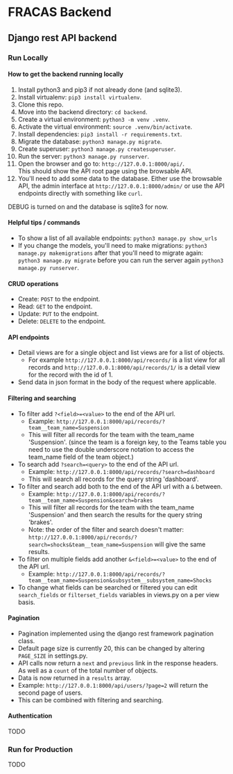 
# FRACAS Backend

## Django rest API backend

### Run Locally

#### How to get the backend running locally

1. Install python3 and pip3 if not already done (and sqlite3).
2. Install virtualenv: `pip3 install virtualenv`.
3. Clone this repo.
4. Move into the backend directory: `cd backend`.
5. Create a virtual environment: `python3 -m venv .venv`.
6. Activate the virtual environment: `source .venv/bin/activate`.
7. Install dependencies: `pip3 install -r requirements.txt`.
8. Migrate the database: `python3 manage.py migrate`.
9. Create superuser: `python3 manage.py createsuperuser`.
10. Run the server: `python3 manage.py runserver`.
11. Open the browser and go to: `http://127.0.0.1:8000/api/`.  
    This should show the API root page using the browsable API.
12. You'll need to add some data to the database. Either use the browsable API, the admin interface at `http://127.0.0.1:8000/admin/` or use the API endpoints directly with something like `curl`.

DEBUG is turned on and the database is sqlite3 for now.

#### Helpful tips / commands

* To show a list of all available endpoints: `python3 manage.py show_urls`
* If you change the models, you'll need to make migrations: `python3 manage.py makemigrations` after that you'll need to migrate again: `python3 manage.py migrate` before you can run the server again `python3 manage.py runserver`.

#### CRUD operations

* Create: `POST` to the endpoint.
* Read: `GET` to the endpoint.
* Update: `PUT` to the endpoint.
* Delete: `DELETE` to the endpoint.

#### API endpoints

* Detail views are for a single object and list views are for a list of objects.
  * For example `http://127.0.0.1:8000/api/records/` is a list view for all records and `http://127.0.0.1:8000/api/records/1/` is a detail view for the record with the id of 1.
* Send data in json format in the body of the request where applicable.

#### Filtering and searching

* To filter add `?<field>=<value>` to the end of the API url.
  * Example: `http://127.0.0.1:8000/api/records/?team__team_name=Suspension`
  * This will filter all records for the team with the team_name 'Suspension'. (since the team is a foreign key, to the Teams table you need to use the double underscore notation to access the team_name field of the team object.)
* To search add `?search=<query>` to the end of the API url.
  * Example: `http://127.0.0.1:8000/api/records/?search=dashboard`  
  * This will search all records for the query string 'dashboard'.
* To filter and search add both to the end of the API url with a `&` between.
  * Example: `http://127.0.0.1:8000/api/records/?team__team_name=Suspension&search=brakes`
  * This will filter all records for the team with the team_name 'Suspension' and then search the results for the query string 'brakes'.
  * Note: the order of the filter and search doesn't matter: `http://127.0.0.1:8000/api/records/?search=shocks&team__team_name=Suspension` will give the same results.
* To filter on multiple fields add another `&<field>=<value>` to the end of the API url.
  * Example: `http://127.0.0.1:8000/api/records/?team__team_name=Suspension&subsystem__subsystem_name=Shocks`
* To change what fields can be searched or filtered you can edit `search_fields` or `filterset_fields` variables in views.py on a per view basis.

#### Pagination

* Pagination implemented using the django rest framework pagination class.
* Default page size is currently 20, this can be changed by altering `PAGE_SIZE` in settings.py.
* API calls now return a `next` and `previous` link in the response headers. As well as a `count` of the total number of objects.
* Data is now returned in a `results` array.
* Example: `http://127.0.0.1:8000/api/users/?page=2` will return the second page of users.
* This can be combined with filtering and searching.

#### Authentication

TODO

### Run for Production

TODO

